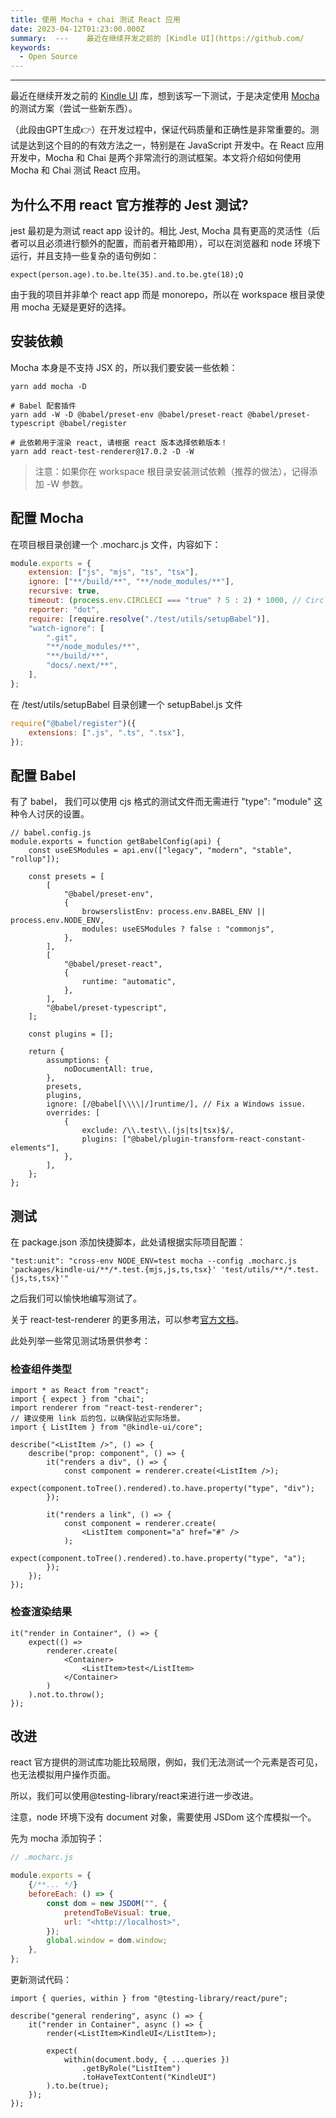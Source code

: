 ```yaml
---
title: 使用 Mocha + chai 测试 React 应用
date: 2023-04-12T01:23:00.000Z
summary:  ---    最近在继续开发之前的 [Kindle UI](https://github.com/
keywords:
  - Open Source
---
```



---



最近在继续开发之前的 [Kindle UI](https://github.com/RiverTwilight/kindle-ui) 库，想到该写一下测试，于是决定使用 [Mocha](https://mochajs.org/) 的测试方案（尝试一些新东西）。

（此段由GPT生成👉）在开发过程中，保证代码质量和正确性是非常重要的。测试是达到这个目的的有效方法之一，特别是在 JavaScript 开发中。在 React 应用开发中，Mocha 和 Chai 是两个非常流行的测试框架。本文将介绍如何使用 Mocha 和 Chai 测试 React 应用。

## 为什么不用 react 官方推荐的 Jest 测试?

jest 最初是为测试 react app 设计的。相比 Jest, Mocha 具有更高的灵活性（后者可以且必须进行额外的配置，而前者开箱即用），可以在浏览器和 node 环境下运行，并且支持一些复杂的语句例如：

```plain text
expect(person.age).to.be.lte(35).and.to.be.gte(18);Q

```

由于我的项目并非单个 react app 而是 monorepo，所以在 workspace 根目录使用 mocha 无疑是更好的选择。

## 安装依赖

Mocha 本身是不支持 JSX 的，所以我们要安装一些依赖：

```shell
yarn add mocha -D

# Babel 配套插件
yarn add -W -D @babel/preset-env @babel/preset-react @babel/preset-typescript @babel/register

# 此依赖用于渲染 react, 请根据 react 版本选择依赖版本！
yarn add react-test-renderer@17.0.2 -D -W
```
> 注意：如果你在 workspace 根目录安装测试依赖（推荐的做法），记得添加 -W 参数。

## 配置 Mocha

在项目根目录创建一个 .mocharc.js 文件，内容如下：

```javascript
module.exports = {
	extension: ["js", "mjs", "ts", "tsx"],
	ignore: ["**/build/**", "**/node_modules/**"],
	recursive: true,
	timeout: (process.env.CIRCLECI === "true" ? 5 : 2) * 1000, // Circle CI has low-performance CPUs.
	reporter: "dot",
	require: [require.resolve("./test/utils/setupBabel")],
	"watch-ignore": [
		".git",
		"**/node_modules/**",
		"**/build/**",
		"docs/.next/**",
	],
};

```

在 /test/utils/setupBabel 目录创建一个 setupBabel.js 文件

```javascript
require("@babel/register")({
	extensions: [".js", ".ts", ".tsx"],
});
```

## 配置 Babel

有了 babel， 我们可以使用 cjs 格式的测试文件而无需进行 "type": "module" 这种令人讨厌的设置。

```plain text
// babel.config.js
module.exports = function getBabelConfig(api) {
	const useESModules = api.env(["legacy", "modern", "stable", "rollup"]);

	const presets = [
		[
			"@babel/preset-env",
			{
				browserslistEnv: process.env.BABEL_ENV || process.env.NODE_ENV,
				modules: useESModules ? false : "commonjs",
			},
		],
		[
			"@babel/preset-react",
			{
				runtime: "automatic",
			},
		],
		"@babel/preset-typescript",
	];

	const plugins = [];

	return {
		assumptions: {
			noDocumentAll: true,
		},
		presets,
		plugins,
		ignore: [/@babel[\\\\|/]runtime/], // Fix a Windows issue.
		overrides: [
			{
				exclude: /\\.test\\.(js|ts|tsx)$/,
				plugins: ["@babel/plugin-transform-react-constant-elements"],
			},
		],
	};
};

```

## 测试

在 package.json 添加快捷脚本，此处请根据实际项目配置：

```plain text
"test:unit": "cross-env NODE_ENV=test mocha --config .mocharc.js 'packages/kindle-ui/**/*.test.{mjs,js,ts,tsx}' 'test/utils/**/*.test.{js,ts,tsx}'"

```

之后我们可以愉快地编写测试了。

关于 react-test-renderer 的更多用法，可以参考[官方文档](https://reactjs.org/docs/test-renderer.html)。

此处列举一些常见测试场景供参考：

### 检查组件类型

```plain text
import * as React from "react";
import { expect } from "chai";
import renderer from "react-test-renderer";
// 建议使用 link 后的包，以确保贴近实际场景。
import { ListItem } from "@kindle-ui/core";

describe("<ListItem />", () => {
	describe("prop: component", () => {
		it("renders a div", () => {
			const component = renderer.create(<ListItem />);
			expect(component.toTree().rendered).to.have.property("type", "div");
		});

		it("renders a link", () => {
			const component = renderer.create(
				<ListItem component="a" href="#" />
			);
			expect(component.toTree().rendered).to.have.property("type", "a");
		});
	});
});

```

### 检查渲染结果

```plain text
it("render in Container", () => {
	expect(() =>
		renderer.create(
			<Container>
				<ListItem>test</ListItem>
			</Container>
		)
	).not.to.throw();
});

```

## 改进

react 官方提供的测试库功能比较局限，例如，我们无法测试一个元素是否可见，也无法模拟用户操作页面。

所以，我们可以使用@testing-library/react来进行进一步改进。

注意，node 环境下没有 document 对象，需要使用 JSDom 这个库模拟一个。

先为 mocha 添加钩子：

```javascript
// .mocharc.js

module.exports = {
    {/**... */}
	beforeEach: () => {
		const dom = new JSDOM("", {
			pretendToBeVisual: true,
			url: "<http://localhost>",
		});
		global.window = dom.window;
	},
};
```

更新测试代码：

```plain text
import { queries, within } from "@testing-library/react/pure";

describe("general rendering", async () => {
	it("render in Container", async () => {
		render(<ListItem>KindleUI</ListItem>);

		expect(
			within(document.body, { ...queries })
				.getByRole("ListItem")
				.toHaveTextContent("KindleUI")
		).to.be(true);
	});
});

```
